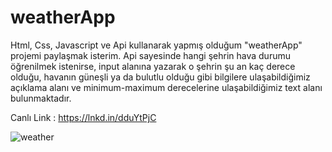 # weatherApp
Html, Css, Javascript ve Api kullanarak yapmış olduğum "weatherApp" projemi paylaşmak isterim.
Api sayesinde hangi şehrin hava durumu öğrenilmek istenirse, input alanına yazarak o şehrin şu an kaç derece olduğu, havanın güneşli ya da bulutlu olduğu gibi bilgilere ulaşabildiğimiz açıklama alanı ve minimum-maximum derecelerine ulaşabildiğimiz text alanı bulunmaktadır.

Canlı Link : https://lnkd.in/dduYtPjC

![weather](https://github.com/DenizCil/weatherApp/assets/65858349/c597b118-2f35-4ac9-bb8c-a28f2a6e23fb)
